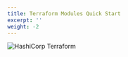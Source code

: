 ```yaml
---
title: Terraform Modules Quick Start
excerpt: ''
weight: -2
---
```


![HashiCorp Terraform](/assets/cb8dbe9-terraform.png)
